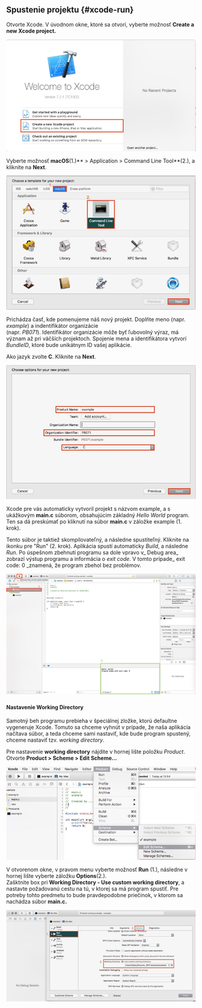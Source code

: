 ## Spustenie projektu {#xcode-run}

Otvorte Xcode. V úvodnom okne, ktoré sa otvorí, vyberte možnosť **Create a new Xcode project.**

![](/assets/Xcode_start0.jpg)

Vyberte možnosť **macOS**\(1.\)** &gt; Application &gt; Command Line Tool**\(2.\), a kliknite na **Next**.

![](/assets/Xcode_start1.jpg)

Prichádza časť, kde pomenujeme náš nový projekt. Doplňte meno \(napr.  _example_\) a indentifikátor organizácie  
\(napr. _PB071_\).  Identifikátor organizácie môže byť ľubovolný výraz, má význam až pri väčších projektoch. Spojenie mena a identifikátora vytvorí _BundleID_, ktoré bude unikátnym ID vašej aplikácie.

Ako jazyk zvolte **C**. Kliknite na **Next**.

![](/assets/Xcode_start2.jpg)

Xcode pre vás automaticky vytvoril projekt s názvom example, a s ukážkovým **main.c** súborom, obsahujúcim základný _Hello World_ program. Ten sa dá preskúmať po kliknutí na súbor **main.c** v záložke example \(1. krok\).

Tento súbor je taktiež skompilovateľný, a následne spustiteľný. Kliknite na ikonku pre "Run" \(2. krok\). Aplikácia spustí automaticky _Build_, a následne _Run_. Po úspešnom zbehnutí programu sa dole vpravo v_ Debug area_  zobrazí výstup programu a informácia o _exit code_. V tomto prípade_ exit code: 0 _znamená, že program zbehol bez problémov.

![](/assets/Xcode_start3.jpg)

### 

#### Nastavenie Working Directory

Samotný beh programu prebieha v špeciálnej zložke, ktorú defaultne vygeneruje Xcode. Tomuto sa chceme vyhnút v prípade, že naša aplikácia načítava súbor, a teda chceme sami nastaviť, kde bude program spustený, chceme nastaviť tzv. _working directory_.

Pre nastavenie **working directory** nájdite v hornej lište položku _Product_. Otvorte **Product &gt; Scheme &gt; Edit Scheme...**

![](/assets/Xcode_build0.jpg)

V otvorenom okne, v pravom menu vyberte možnosť **Run** \(1.\), následne v hornej lište vyberte záložku **Options**\(2.\).  
Zašktnite box pri **Working Directory - Use custom working directory**, a nastavte požadovanú cestu na tú, v ktorej sa má program spustiť. Pre potreby tohto predmetu to bude pravdepodobne priečinok, v ktorom sa nachádza súbor **main.c.**

![](/assets/Xcode_build3.jpg)

